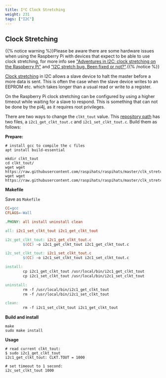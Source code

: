 ```yaml
---
title: I²C Clock Stretching
weight: 231
tags: ["I2C"]
---
```


## Clock Stretching

{{% notice warning %}}Please be aware there are some hardware issues when using
the Raspberry Pi with devices that expect to be able to use clock stretching,
for more info see
["Adventures in I2C: clock stretching on the Raspberry Pi"](https://www.recantha.co.uk/blog/?p=19880)
and ["I2C stretch bug. Been fixed or not?"](https://www.raspberrypi.org/forums/viewtopic.php?t=220428).{{%
/notice %}}

[Clock stretching](https://en.wikipedia.org/wiki/I%C2%B2C#Clock_stretching_using_SCL)
in I2C allows a slave device to halt the master before a more data is sent. This
is often the case when the slave device writes to an EEPROM etc. which takes
longer than a usual read or write to a register.

On the Raspberry Pi clock stretching can be configured by using a higher timeout
while waiting for a slave to respond. This is something that can not be done by
the pi4j, as it requires root privileges.

There are two ways to change the `clkt_tout` value.
This [repository path](https://github.com/raspihats/raspihats/tree/master/clk_stretch) has
two files, a `i2c1_get_clkt_tout.c` and `i2c1_set_clkt_tout.c`. Build them as follows:

**Prepare:**

```shell
# install gcc to compile the c files
apt install build-essential

mkdir clkt_tout
cd clkt_tout/
wget wget https://raw.githubusercontent.com/raspihats/raspihats/master/clk_stretch/i2c1_get_clkt_tout.c
wget wget https://raw.githubusercontent.com/raspihats/raspihats/master/clk_stretch/i2c1_set_clkt_tout.c

```

**Makefile**

Save as `Makefile`

```makefile
CC=gcc
CFLAGS=-Wall

.PHONY: all install uninstall clean

all: i2c1_set_clkt_tout i2c1_get_clkt_tout

i2c_get_clkt_tout: i2c1_get_clkt_tout.c
        $(CC) -o i2c1_get_clkt_tout i2c1_get_clkt_tout.c

i2c_set_clkt_tout: i2c1_set_clkt_tout.c
        $(CC) -o i2c1_set_clkt_tout i2c1_set_clkt_tout.c

install:
        cp i2c1_get_clkt_tout /usr/local/bin/i2c1_get_clkt_tout
        cp i2c1_set_clkt_tout /usr/local/bin/i2c1_set_clkt_tout

uninstall:
        rm -f /usr/local/bin/i2c1_get_clkt_tout
        rm -f /usr/local/bin/i2c1_set_clkt_tout

clean:
        rm -f i2c1_set_clkt_tout i2c1_get_clkt_tout

```

**Build and install**

```shell
make
sudo make install
```

**Usage**

```shell
# read current clkt_tout:
$ sudo i2c1_get_clkt_tout 
i2c1_get_clkt_tout: CLKT.TOUT = 1000

# set timeout to 1 second:
i2c_set_clkt_tout 1000
```